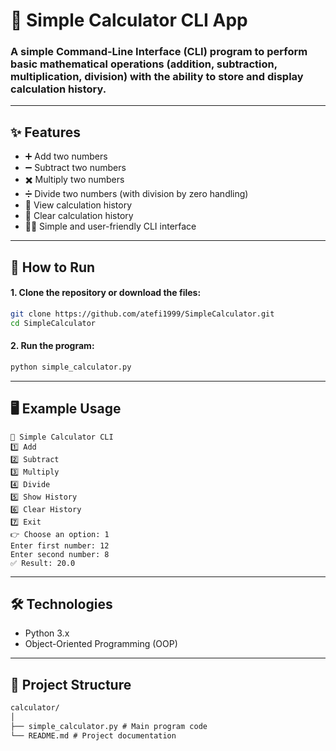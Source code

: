 # 🔢 Simple Calculator CLI App

### A simple Command-Line Interface (CLI) program to perform basic mathematical operations (addition, subtraction, multiplication, division) with the ability to store and display calculation history.

---

## ✨ Features

- ➕ Add two numbers  
- ➖ Subtract two numbers  
- ✖️ Multiply two numbers  
- ➗ Divide two numbers (with division by zero handling)  
- 📜 View calculation history  
- 🧹 Clear calculation history  
- 👨‍💻 Simple and user-friendly CLI interface  

---


## 🚀 How to Run

#### 1. Clone the repository or download the files:
  
```bash
git clone https://github.com/atefi1999/SimpleCalculator.git
cd SimpleCalculator
```

#### 2. Run the program:

```bash
python simple_calculator.py
```

---

## 🖥️ Example Usage

```backtick
🔢 Simple Calculator CLI
1️⃣ Add
2️⃣ Subtract
3️⃣ Multiply
4️⃣ Divide
5️⃣ Show History
6️⃣ Clear History
7️⃣ Exit
👉 Choose an option: 1
Enter first number: 12
Enter second number: 8
✅ Result: 20.0
```

---

## 🛠️ Technologies

- Python 3.x
- Object-Oriented Programming (OOP)

---

## 📂 Project Structure

```markdown
calculator/
│
├── simple_calculator.py # Main program code
└── README.md # Project documentation
```
